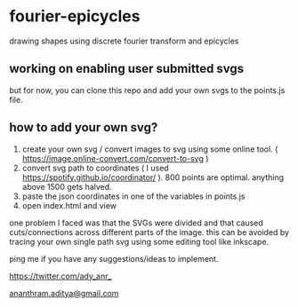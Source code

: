# fourier-epicycles
drawing shapes using discrete fourier transform and epicycles

## working on enabling user submitted svgs
but for now, you can clone this repo and add your own svgs to the points.js file.
## how to add your own svg?
1. create your own svg / convert images to svg using some online tool. ( <https://image.online-convert.com/convert-to-svg> )
2. convert svg path to coordinates ( I used <https://spotify.github.io/coordinator/> ). 800 points are optimal. anything above 1500 gets halved.
3. paste the json coordinates in one of the variables in points.js
4. open index.html and view

one problem I faced was that the SVGs were divided and that caused cuts/connections across different parts of the image. this can be avoided by tracing your own single path svg using some editing tool like inkscape.

ping me if you have any suggestions/ideas to implement.

<https://twitter.com/ady_anr_>

<ananthram.aditya@gmail.com>
